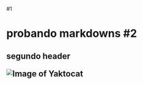#1 <h1> probando markdowns
#2 <h2> segundo header

  ![Image of Yaktocat](https://octodex.github.com/images/yaktocat.png) 
  
